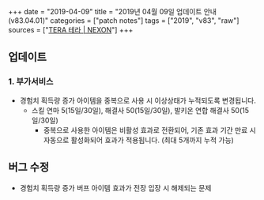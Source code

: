 +++
date = "2019-04-09"
title = "2019년 04월 09일 업데이트 안내 (v83.04.01)"
categories = ["patch notes"]
tags = ["2019", "v83", "raw"]
sources = ["[TERA 테라 | NEXON](http://tera.nexon.com/news/update/view.aspx?n4articlesn=387)"]
+++

## 업데이트

### 1. 부가서비스
- 경험치 획득량 증가 아이템을 중복으로 사용 시 이상상태가 누적되도록 변경됩니다.
  - 스킬 연마 5(15일/30일), 해결사 50(15일/30일), 발키온 연합 해결사 50(15일/30일)
    - 중복으로 사용한 아이템은 비활성 효과로 전환되어, 기존 효과 기간 만료 시 자동으로 활성화되어 효과가 적용됩니다. (최대 5개까지 누적 가능)

## 버그 수정

- 경험치 획득량 증가 버프 아이템 효과가 전장 입장 시 해제되는 문제
